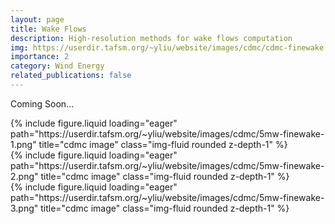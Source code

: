 ```yaml
---
layout: page
title: Wake Flows
description: High-resolution methods for wake flows computation
img: https://userdir.tafsm.org/~yliu/website/images/cdmc/cdmc-finewake.png
importance: 2
category: Wind Energy
related_publications: false
---
```


Coming Soon...

<div class="row">
    <div class="col-sm-6 mt-3 mt-md-0">
        {% include figure.liquid loading="eager" path="https://userdir.tafsm.org/~yliu/website/images/cdmc/5mw-finewake-1.png" title="cdmc image" class="img-fluid rounded z-depth-1" %}
    </div>
    <div class="col-sm-6 mt-3 mt-md-0">
        {% include figure.liquid loading="eager" path="https://userdir.tafsm.org/~yliu/website/images/cdmc/5mw-finewake-2.png" title="cdmc image" class="img-fluid rounded z-depth-1" %}
    </div>
</div>

<div class="row">
    <div class="col-sm mt-3 mt-md-0">
        {% include figure.liquid loading="eager" path="https://userdir.tafsm.org/~yliu/website/images/cdmc/5mw-finewake-3.png" title="cdmc image" class="img-fluid rounded z-depth-1" %}
    </div>
</div>
